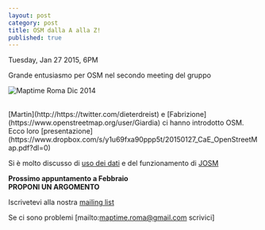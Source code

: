 ```yaml
---
layout: post
category: post
title: OSM dalla A alla Z!
published: true
---
```


Tuesday, Jan 27 2015, 6PM

Grande entusiasmo per OSM nel secondo meeting del gruppo

![Maptime Roma Dic 2014](https://www.flickr.com/x/t/0095009/photos/moianaluca/16385120542/)


<br/>
 [Martin](http://https://twitter.com/dieterdreist) e [Fabrizione](https://www.openstreetmap.org/user/Giardia) ci hanno introdotto OSM.
 Ecco loro [presentazione](https://www.dropbox.com/s/y1u69fxa90ppp5t/20150127_CaE_OpenStreetMap.pdf?dl=0)
<br/>

Si è molto discusso di [uso dei dati](http://wiki.openstreetmap.org/wiki/IT:Legal_FAQ) e del funzionamento di [JOSM](https://josm.openstreetmap.de)<br/>


__Prossimo appuntamento a Febbraio__ <br/>
__PROPONI UN ARGOMENTO__ <br/>


Iscrivetevi alla nostra [mailing list](https://groups.google.com/forum/#!forum/maptimeroma)

Se ci sono problemi [mailto:maptime.roma@gmail.com scrivici]
